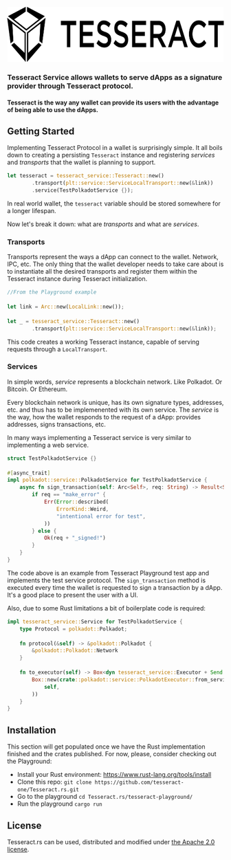<p align="left">
	<a href="http://tesseract.one/">
		<img alt="Tesseract" src ="../HorizontalBlack.svg" height=128/>
	</a>
</p>

### Tesseract Service allows wallets to serve dApps as a signature provider through Tesseract protocol.

#### Tesseract is the way any wallet can provide its users with the advantage of being able to use the dApps.

## Getting Started

Implementing Tesseract Protocol in a wallet is surprisingly simple. It all boils down to creating a persisting `Tesseract` instance and registering *services* and *transports* that the wallet is planning to support.

```rust
let tesseract = tesseract_service::Tesseract::new()
        .transport(plt::service::ServiceLocalTransport::new(&link))
        .service(TestPolkadotService {});
```

In real world wallet, the `tesseract` variable should be stored somewhere for a longer lifespan.

Now let's break it down: what are *transports* and what are *services*.

### Transports

Transports represent the ways a dApp can connect to the wallet. Network, IPC, etc. The only thing that the wallet developer needs to take care about is to instantiate all the desired transports and register them within the Tesseract instance during Tesseract initialization.

```rust
//From the Playground example

let link = Arc::new(LocalLink::new());

let _ = tesseract_service::Tesseract::new()
        .transport(plt::service::ServiceLocalTransport::new(&link));
```

This code creates a working Tesseract instance, capable of serving requests through a `LocalTransport`.

### Services

In simple words, *service* represents a blockchain network. Like Polkadot. Or Bitcoin. Or Ethereum.

Every blockchain network is unique, has its own signature types, addresses, etc. and thus has to be implemenented with its own service. The *service* is the way, how the wallet responds to the request of a dApp: provides addresses, signs transactions, etc.

In many ways implementing a Tesseract service is very similar to implementing a web service.

```rust
struct TestPolkadotService {}

#[async_trait]
impl polkadot::service::PolkadotService for TestPolkadotService {
    async fn sign_transaction(self: Arc<Self>, req: String) -> Result<String> {
        if req == "make_error" {
            Err(Error::described(
                ErrorKind::Weird,
                "intentional error for test",
            ))
        } else {
            Ok(req + "_signed!")
        }
    }
}
```

The code above is an example from Tesseract Playground test app and implements the test service protocol. The `sign_transaction` method is executed every time the wallet is requested to sign a transaction by a dApp. It's a good place to present the user with a UI.

Also, due to some Rust limitations a bit of boilerplate code is required:

```rust
impl tesseract_service::Service for TestPolkadotService {
    type Protocol = polkadot::Polkadot;

    fn protocol(&self) -> &polkadot::Polkadot {
        &polkadot::Polkadot::Network
    }

    fn to_executor(self) -> Box<dyn tesseract_service::Executor + Send + Sync> {
        Box::new(crate::polkadot::service::PolkadotExecutor::from_service(
            self,
        ))
    }
}
```

## Installation

This section will get populated once we have the Rust implementation finished and the crates published. For now, please, consider checking out the Playground:
* Install your Rust environment: <https://www.rust-lang.org/tools/install>
* Clone this repo: `git clone https://github.com/tesseract-one/Tesseract.rs.git`
* Go to the playground `cd Tesseract.rs/tesseract-playground/`
* Run the playground `cargo run`

## License

Tesseract.rs can be used, distributed and modified under [the Apache 2.0 license](LICENSE).
